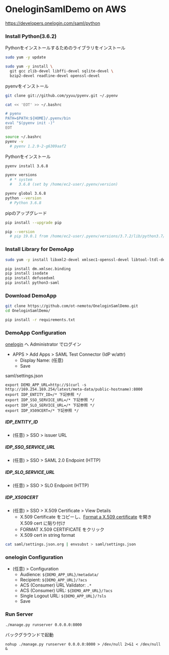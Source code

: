 # OneloginSamlDemo on AWS

https://developers.onelogin.com/saml/python

### Install Python(3.6.2)

Pythonをインストールするためのライブラリをインストール

```sh
sudo yum -y update

sudo yum -y install \
  git gcc zlib-devel libffi-devel sqlite-devel \
  bzip2-devel readline-devel openssl-devel
```

pyenvをインストール

```sh
git clone git://github.com/yyuu/pyenv.git ~/.pyenv

cat << 'EOT' >> ~/.bashrc

# pyenv
PATH=$PATH:${HOME}/.pyenv/bin
eval "$(pyenv init -)"
EOT

source ~/.bashrc
pyenv -v
  # pyenv 1.2.9-2-g6309aaf2
```

Pythonをインストール

```sh
pyenv install 3.6.8

pyenv versions
  # * system
  #   3.6.8 (set by /home/ec2-user/.pyenv/version)

pyenv global 3.6.8
python --version
  # Python 3.6.8
```

pipのアップグレード

```sh
pip install --upgrade pip

pip --version
  # pip 19.0.1 from /home/ec2-user/.pyenv/versions/3.7.2/lib/python3.7/site-packages/pip (python 3.7)
```

### Install Library for DemoApp

```sh
sudo yum -y install libxml2-devel xmlsec1-openssl-devel libtool-ltdl-devel

pip install dm.xmlsec.binding
pip install isodate
pip install defusedxml
pip install python3-saml
```

### Download DemoApp

```sh
git clone https://github.com/ot-nemoto/OneloginSamlDemo.git
cd OneloginSamlDemo/

pip install -r requirements.txt
```

### DemoApp Configuration

[onelogin](https://opentone.onelogin.com/admin) へ Administrator でログイン

- APPS > Add Apps > SAML Test Connector (IdP w/attr)
  - Display Name: (任意)
  - Save

saml/settings.json

```
export DEMO_APP_URL=http://$(curl -s http://169.254.169.254/latest/meta-data/public-hostname):8000
export IDP_ENTITY_ID=/* 下記参照 */
export IDP_SSO_SERVICE_URL=/* 下記参照 */
export IDP_SLO_SERVICE_URL=/* 下記参照 */
export IDP_X509CERT=/* 下記参照 */
```

##### IDP_ENTITY_ID

- (任意) > SSO > issuer URL

##### IDP_SSO_SERVICE_URL

- (任意) > SSO > SAML 2.0 Endpoint (HTTP)

##### IDP_SLO_SERVICE_URL

- (任意) > SSO > SLO Endpoint (HTTP)

##### IDP_X509CERT

- (任意) > SSO > X.509 Certificate > View Details
  - X.509 Certificate をコピーし、[Format a X.509 certificate](https://www.samltool.com/format_x509cert.php) を開き X.509 cert に貼り付け
  - FORMAT X.509 CERTIFICATE をクリック
  - X.509 cert in string format

```sh
cat saml/settings.json.org | envsubst > saml/settings.json
```

### onelogin Configuration

- (任意) > Configuration
  - Audience: `${DEMO_APP_URL}/metadata/`
  - Recipient: `${DEMO_APP_URL}/?acs`
  - ACS (Consumer) URL Validator: `.*`
  - ACS (Consumer) URL: `${DEMO_APP_URL}/?acs`
  - Single Logout URL: `${DEMO_APP_URL}/?sls`
  - Save

### Run Server

```
./manage.py runserver 0.0.0.0:8000
```

バックグラウンドで起動

```
nohup ./manage.py runserver 0.0.0.0:8000 > /dev/null 2>&1 < /dev/null &
```

